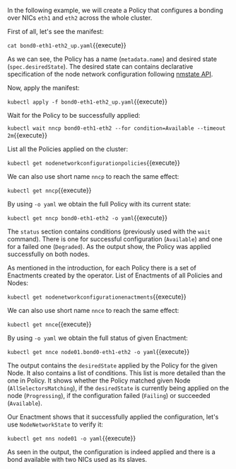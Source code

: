 In the following example, we will create a Policy that configures a bonding over
NICs `eth1` and `eth2` across the whole cluster.

First of all, let's see the manifest:

`cat bond0-eth1-eth2_up.yaml`{{execute}}

As we can see, the Policy has a name (`metadata.name`) and desired state
(`spec.desiredState`). The desired state can contains declarative specification
of the node network configuration following [nmstate
API](https://nmstate.github.io/).

Now, apply the manifest:

`kubectl apply -f bond0-eth1-eth2_up.yaml`{{execute}}

Wait for the Policy to be successfully applied:

`kubectl wait nncp bond0-eth1-eth2 --for condition=Available --timeout 2m`{{execute}}

List all the Policies applied on the cluster:

`kubectl get nodenetworkconfigurationpolicies`{{execute}}

We can also use short name `nncp` to reach the same effect:

`kubectl get nncp`{{execute}}

By using `-o yaml` we obtain the full Policy with its current state:

`kubectl get nncp bond0-eth1-eth2 -o yaml`{{execute}}

The `status` section contains conditions (previously used with the `wait`
command). There is one for successful configuration (`Available`) and one for a
failed one (`Degraded`). As the output show, the Policy was applied successfully
on both nodes.

As mentioned in the introduction, for each Policy there is a set of Enactments
created by the operator. List of Enactments of all Policies and Nodes:

`kubectl get nodenetworkconfigurationenactments`{{execute}}

We can also use short name `nnce` to reach the same effect:

`kubectl get nnce`{{execute}}

By using `-o yaml` we obtain the full status of given Enactment:

`kubectl get nnce node01.bond0-eth1-eth2 -o yaml`{{execute}}

The output contains the `desiredState` applied by the Policy for the given Node.
It also contains a list of conditions. This list is more detailed than the one
in Policy. It shows whether the Policy matched given Node
(`AllSelectorsMatching`), if the `desiredState` is currently being applied on
the node (`Progressing`), if the configuration failed (`Failing`) or succeeded
(`Available`).

Our Enactment shows that it successfully applied the configuration, let's use
`NodeNetworkState` to verify it:

`kubectl get nns node01 -o yaml`{{execute}}

As seen in the output, the configuration is indeed applied and there is a bond
available with two NICs used as its slaves.
